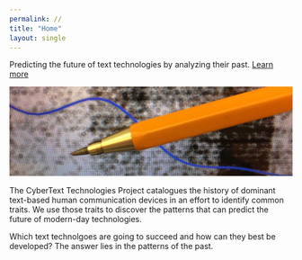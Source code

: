 ```yaml
---
permalink: //
title: "Home"
layout: single
---
```


Predicting the future of text technologies by analyzing their past. [Learn more](https://stanford-cybertext.github.io/about/)

![Home banner](assets/images/Home_Banner.jpeg)

<p style="text-align: left;"> The CyberText Technologies Project catalogues the history of dominant text-based human communication devices in an effort to identify common traits. We use those traits to discover the patterns that can predict the future of modern-day technologies.

Which text technolgoes are going to succeed and how can they best be developed? The answer lies in the patterns of the past. </p>
